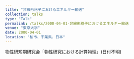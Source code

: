 ```yaml
---
title: "非線形格子におけるエネルギー輸送"
collection: talks
type: "Talk"
permalink: /talks/2000-04-01-非線形格子におけるエネルギー輸送
venue: "東京大学"
date: 2000-04-01
location: "柏市、千葉県、日本"
---
```


物性研短期研究会「物性研究における計算物理」(日付不明)
